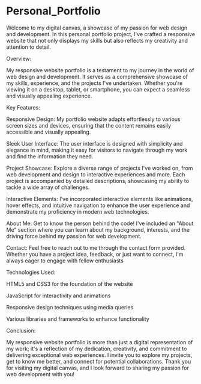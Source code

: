# Personal_Portfolio


Welcome to my digital canvas, a showcase of my passion for web design and development. In this personal portfolio project, I've crafted a responsive website that not only displays my skills but also reflects my creativity and attention to detail.

Overview:

My responsive website portfolio is a testament to my journey in the world of web design and development. It serves as a comprehensive showcase of my skills, experience, and the projects I've undertaken. Whether you're viewing it on a desktop, tablet, or smartphone, you can expect a seamless and visually appealing experience.

Key Features:

Responsive Design: My portfolio website adapts effortlessly to various screen sizes and devices, ensuring that the content remains easily accessible and visually appealing.

Sleek User Interface: The user interface is designed with simplicity and elegance in mind, making it easy for visitors to navigate through my work and find the information they need.

Project Showcase: Explore a diverse range of projects I've worked on, from web development and design to interactive experiences and more. Each project is accompanied by detailed descriptions, showcasing my ability to tackle a wide array of challenges.

Interactive Elements: I've incorporated interactive elements like animations, hover effects, and intuitive navigation to enhance the user experience and demonstrate my proficiency in modern web technologies.

About Me: Get to know the person behind the code! I've included an "About Me" section where you can learn about my background, interests, and the driving force behind my passion for web development.

Contact: Feel free to reach out to me through the contact form provided. Whether you have a project idea, feedback, or just want to connect, I'm always eager to engage with fellow enthusiasts

Technologies Used:

HTML5 and CSS3 for the foundation of the website

JavaScript for interactivity and animations

Responsive design techniques using media queries

Various libraries and frameworks to enhance functionality

Conclusion:

My responsive website portfolio is more than just a digital representation of my work; it's a reflection of my dedication, creativity, and commitment to delivering exceptional web experiences. I invite you to explore my projects, get to know me better, and connect for potential collaborations. Thank you for visiting my digital canvas, and I look forward to sharing my passion for web development with you!





